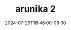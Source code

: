 --- 
title: "arunika 2"
description: "streaming bokeh arunika 2     new"
date: 2024-07-29T18:46:00-08:00
file_code: "joooinhfft6j"
draft: false
cover: "awgt4u5m5jt830xe.jpg"
tags: ["arunika", "bokep-indo", "bokep-viral", "bokep-ig"]
length: 1979
fld_id: "1484066"
foldername: "Arunika"
categories: ["Arunika"]
views: 0
---